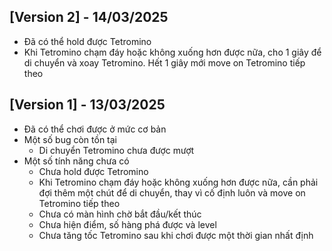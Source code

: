 ## [Version 2] - 14/03/2025
- Đã có thể hold được Tetromino
- Khi Tetromino chạm đáy hoặc không xuống hơn được nữa, cho 1 giây để di chuyển và xoay Tetromino. Hết 1 giây mới move on Tetromino tiếp theo

## [Version 1] - 13/03/2025
- Đã có thể chơi được ở mức cơ bản
- Một số bug còn tồn tại
  - Di chuyển Tetromino chưa được mượt
- Một số tính năng chưa có
  - Chưa hold được Tetromino
  - Khi Tetromino chạm đáy hoặc không xuống hơn được nữa, cần phải đợi thêm một chút để di chuyển, thay vì cố định luôn và move on Tetromino tiếp theo
  - Chưa có màn hình chờ bắt đầu/kết thúc
  - Chưa hiện điểm, số hàng phá được và level
  - Chưa tăng tốc Tetromino sau khi chơi được một thời gian nhất định
